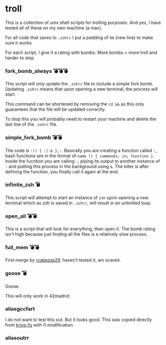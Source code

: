 # troll
This is a collection of unix shell scripts for trolling purposes. And yes, I have tested all of these on my own machine (a mac).

For all code that saves to `.zshrc` I put a padding of `0A` (new line) to make sure it works

For each script, I give it a rating with bombs. More bombs = more troll and harder to stop


### fork_bomb_always 💣💣💣
This script will only update the `.zshrc` file to include a simple fork bomb. Updating `.zshrc` means that upon opening a new terminal, the process will start.

This command can be shortened by removing the `cd &&` as this only guarantees that the file will be updated correctly.

To stop this you will probably need to restart your machine and delete the last line of the `.zshrc` file.


### simple_fork_bomb 💣💣
The code is `:() { :|:& };:`. Basically you are creating a function called `:`, bash functions are in the format of `name () { commands; in; function }`. Inside the fucntion you are calling `:`, piping its output to another instance of `:` and putting this process in the background using `&`. The killer is after defining the function, you finally call it again at the end.


### infinite_zsh 💣
This script will attempt to start an instance of `zsh` upon opening a new terminal which as zsh is saved in `.zshrc`, will result in an unlimited loop.


### open_all 💣💣
This is a script that will look for everything, then open it. The bomb rating isn't high because just finding all the files is a relatively slow process.


### full_mem 💣💣
First merge by [rcabezas29](https://github.com/rcabezas29). haven't tested it, am scared.

### goose 💣
Goose.

This will only work in 42madrid.


### aliasgccfart
I do not want to test this out. But it looks good. This was copied directly from [krios-fu](https://github.com/krios-fu) with 0 modification.

### aliasoutrr

